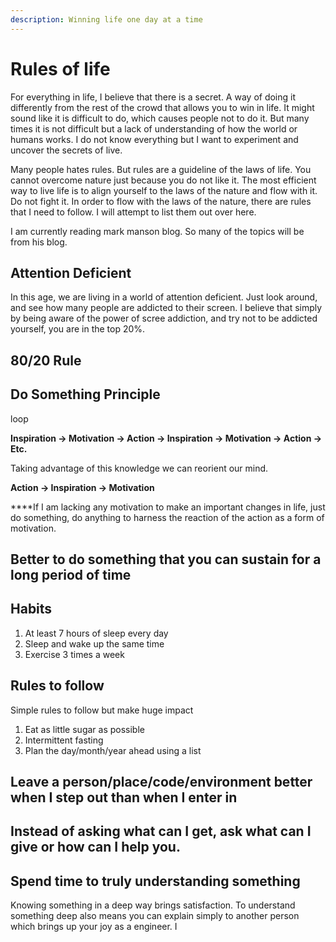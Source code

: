 ```yaml
---
description: Winning life one day at a time
---
```


# Rules of life

For everything in life, I believe that there is a secret. A way of doing it differently from the rest of the crowd that allows you to win in life. It might sound like it is difficult to do, which causes people not to do it. But many times it is not difficult but a lack of understanding of how the world or humans works. I do not know everything but I want to experiment and uncover the secrets of live. 

Many people hates rules. But rules are a guideline of the laws of life. You cannot overcome nature just because you do not like it. The most efficient way to live life is to align yourself to the laws of the nature and flow with it. Do not fight it. In order to flow with the laws of the nature, there are rules that I need to follow. I will attempt to list them out over here. 

I am currently reading mark manson blog. So many of the topics will be from his blog.

## Attention Deficient

In this age, we are living in a world of attention deficient. Just look around, and see how many people are addicted to their screen. I believe that simply by being aware of the power of scree addiction, and try not to be addicted yourself, you are in the top 20%. 

## 80/20 Rule



## Do Something Principle



loop 

**Inspiration → Motivation → Action → Inspiration → Motivation → Action → Etc.**

Taking advantage of this knowledge we can reorient our mind. 

 **Action → Inspiration → Motivation** 

 ****If I am lacking any motivation to make an important changes in life, just do something, do anything to harness the reaction of the action as a form of motivation.

## Better to do something that you can sustain for a long period of time

## Habits

1. At least 7 hours of sleep every day
2. Sleep and wake up the same time
3. Exercise 3 times a week

## Rules to follow

Simple rules to follow but make huge impact

1. Eat as little sugar as possible
2. Intermittent fasting
3. Plan the day/month/year ahead using a list

## Leave a person/place/code/environment better when I step out than when I enter in

## Instead of asking what can I get, ask what can I give or how can I help you.  

## Spend time to truly understanding something

Knowing something in a deep way brings satisfaction. To understand something deep also means you can explain simply to another person which brings up your joy as a engineer. I







